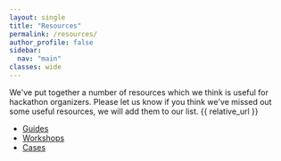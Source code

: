```yaml
---
layout: single
title: "Resources"
permalink: /resources/
author_profile: false
sidebar:
  nav: "main"
classes: wide
---
```


We've put together a number of resources which we think is useful for hackathon organizers. Please let us know if you think we've missed out some useful resources, we will add them to our list.
{{ relative_url }}
- <a href="{{ relative_url }}/hackathon-planning-kit/guides">Guides</a>
- <a href="{{ relative_url }}/hackathon-planning-kit/workshops">Workshops</a>
- <a href="{{ relative_url }}/hackathon-planning-kit/cases">Cases</a>
